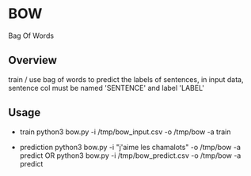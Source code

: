 # BOW
Bag Of Words

## Overview
train / use bag of words to predict the labels of sentences, in input data, sentence col must be named 'SENTENCE' and label 'LABEL'

## Usage
* train
  python3 bow.py -i /tmp/bow_input.csv -o /tmp/bow -a train

* prediction
  python3 bow.py -i "j'aime les chamalots" -o /tmp/bow -a predict
  OR
  python3 bow.py -i /tmp/bow_predict.csv -o /tmp/bow -a predict

